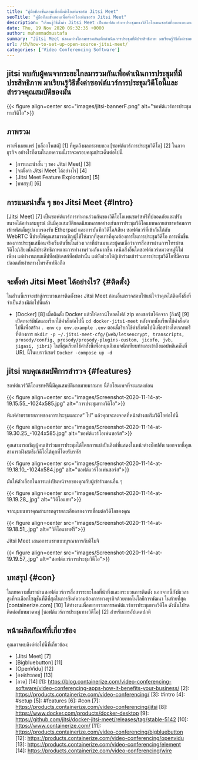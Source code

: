 ```yaml
---
title: "คู่มือทีละขั้นตอนเพื่อตั้งค่าโอเพ่นซอร์ส Jitsi Meet" 
seoTitle: "คู่มือทีละขั้นตอนเพื่อตั้งค่าโอเพ่นซอร์ส Jitsi Meet" 
description: "เรียนรู้วิธีตั้งค่า Jitsi Meet เป็นซอฟต์แวร์การประชุมทางวิดีโอโอเพนซอร์สที่ออกแบบมาเพื่อตอบสนองความต้องการด้านการสื่อสารระยะไกลและมีคุณสมบัติที่ทรงพลัง" 
date: Thu, 19 Nov 2020 09:32:35 +0000
author: muhammadmustafa
summary: "Jitsi Meet นำคนห่างไกลมารวมกันเพื่อดำเนินการประชุมที่มีประสิทธิภาพ มาเรียนรู้วิธีตั้งค่าซอฟต์แวร์การประชุมวิดีโอนี้และสำรวจคุณสมบัติของมัน" 
url: /th/how-to-set-up-open-source-jitsi-meet/
categories: ['Video Conferencing Software']
---
```


## jitsi พบกับผู้คนจากระยะไกลมารวมกันเพื่อดำเนินการประชุมที่มีประสิทธิภาพ มาเรียนรู้วิธีตั้งค่าซอฟต์แวร์การประชุมวิดีโอนี้และสำรวจคุณสมบัติของมัน

{{< figure align=center src="images/jitsi-bannerF.png" alt="ซอฟต์แวร์การประชุมทางวิดีโอ">}}


## ภาพรวม
เราเพิ่งเผยแพร่ [บล็อกโพสต์] [1] ที่พูดถึงผลกระทบของ [ซอฟต์แวร์การประชุมวิดีโอ] [2] ในภาคธุรกิจ อย่างไรก็ตามในบทความนี้เราจะครอบคลุมประเด็นต่อไปนี้
  * [การแนะนำสั้น ๆ ของ Jitsi Meet] [3]
  * [จะตั้งค่า Jitsi Meet ได้อย่างไร] [4]
  * [Jitsi Meet Feature Exploration] [5]
  * [บทสรุป] [6]

## การแนะนำสั้น ๆ ของ Jitsi Meet {#Intro}
[Jitsi Meet] [7] เป็นซอฟต์แวร์การทำงานร่วมกันของวิดีโอโอเพนซอร์สฟรีที่ปลอดภัยและปรับขนาดได้อย่างสมบูรณ์ มันมีคุณสมบัติยอดนิยมหลายอย่างเช่นการประชุมวิดีโอแบบหลายสาขาพร้อมการเข้ารหัสเต็มรูปแบบรองรับ Etherpad และการบันทึกวิดีโอ/เสียง ซอฟต์แวร์ที่เข้ากันได้กับ WebRTC นี้ช่วยให้คุณสามารถเชิญผู้ใช้ให้มากที่สุดเท่าที่คุณต้องการในการประชุมวิดีโอ
การเพิ่มขึ้นของการประชุมเสมือนจริงเริ่มต้นขึ้นในช่วงเวลาที่ผ่านมาและผู้คนเชื่อว่าการสื่อสารผ่านการโทรผ่านวิดีโอ/เสียงนั้นมีประสิทธิภาพและการทำงานร่วมกันมากขึ้น เหนือสิ่งอื่นใดซอฟต์แวร์หมวดหมู่นี้ไม่เพียง แต่ทำงานบนแล็ปท็อป/เดสก์ท็อปเท่านั้น แต่ยังช่วยให้ผู้เข้าร่วมเข้าร่วมการประชุมวิดีโอที่มีความปลอดภัยผ่านทางโทรศัพท์มือถือ

## จะตั้งค่า Jitsi Meet ได้อย่างไร? {#ติดตั้ง}
ในส่วนนี้เราจะเข้าสู่กระบวนการติดตั้งของ Jitsi Meet ก่อนอื่นตรวจสอบให้แน่ใจว่าคุณได้ติดตั้งสิ่งที่จำเป็นต้องมีต่อไปนี้แล้ว
  * [Docker] [8]
เมื่อติดตั้ง Docker แล้วให้ดาวน์โหลดไฟล์ zip ของซอร์สโค้ดจาก [ลิงก์] [9]
เปิดเทอร์มินัลและเรียกใช้คำสั่งต่อไปนี้
`cd docker-jitsi-meet`
หลังจากนั้นเรียกใช้คำสั่งต่อไปนี้เพื่อสร้าง `. env`
`cp env.example .env`
ตอนนี้เรียกใช้คำสั่งต่อไปนี้เพื่อสร้างไดเรกทอรีที่ต้องการ
`mkdir -p ~/.jitsi-meet-cfg/{web/letsencrypt, transcripts, prosody/config, prosody/prosody-plugins-custom, jicofo, jvb, jigasi, jibri}`
ในที่สุดเรียกใช้คำสั่งนี้เพื่อหมุนอิมเมจนักเทียบท่าและเข้าถึงแอปพลิเคชันที่ URL นี้ในเบราว์เซอร์
`Docker -compose up -d`

## jitsi พบคุณสมบัติการสำรวจ {#features}
ซอฟต์แวร์วิดีโอแชทฟรีนี้มีคุณสมบัติมากมายมากมาย นี่คือโฮมเพจที่จะแสดงก่อน

{{< figure align=center src="images/Screenshot-2020-11-14-at-19.15.55_-1024x585.jpg" alt="การประชุมทางวิดีโอ">}}

พิมพ์คำบรรยายภาพของการประชุมและกด“ ไป” แล้วคุณจะลงจอดที่หน้าต่างสตรีมวิดีโอต่อไปนี้

{{< figure align=center src="images/Screenshot-2020-11-14-at-19.30.25_-1024x585.jpg" alt="ซอฟต์แวร์โอเพ่นซอร์ส">}}

คุณสามารถเชิญผู้คนเข้าร่วมการประชุมได้โดยการแบ่งปันลิงก์ที่แสดงในหน้าต่างป๊อปอัพ นอกจากนี้คุณสามารถฝังสตรีมวิดีโอได้ทุกที่โดยรับรหัส

{{< figure align=center src="images/Screenshot-2020-11-14-at-19.18.10_-1024x584.jpg" alt="ซอฟต์แวร์โอเพ่นซอร์ส">}}

มันให้ตัวเลือกในการแบ่งปันหน้าจอของคุณกับผู้เข้าร่วมคนอื่น ๆ

{{< figure align=center src="images/Screenshot-2020-11-14-at-19.19.28_.jpg" alt="วิดีโอแชท">}}

จากมุมบนขวาคุณสามารถดูรายละเอียดของการเชื่อมต่อวิดีโอของคุณ

{{< figure align=center src="images/Screenshot-2020-11-14-at-19.18.51_.jpg" alt="วิดีโอแชทฟรี">}}

Jitsi Meet เสนอการแชทแบบบูรณาการกับอิโมจิ

{{< figure align=center src="images/Screenshot-2020-11-14-at-19.19.57_.jpg" alt="ซอฟต์แวร์การประชุมวิดีโอ">}}


## บทสรุป {#con}
ในบทความนี้เราผ่านซอฟต์แวร์การสื่อสารระยะไกลที่น่าทึ่งและกระบวนการติดตั้ง นอกจากนี้ยังมีเวลาสูงที่จะเลือกโซลูชั่นที่ดีที่สุดในการซิงค์ความต้องการทางธุรกิจด้วยเทคโนโลยีการพัฒนา ในท้ายที่สุด [containerize.com] [10] ได้ทำงานเพื่อขยายรายการซอฟต์แวร์การประชุมทางวิดีโอ ดังนั้นโปรดติดต่อกับหมวดหมู่ [ซอฟต์แวร์การประชุมทางวิดีโอ] [2] สำหรับการอัปเดตปกติ

## หน้าผลิตภัณฑ์ที่เกี่ยวข้อง
คุณอาจพบลิงค์ต่อไปนี้ที่เกี่ยวข้อง:
  * [Jitsi Meet] [7]
  * [Bigbluebutton] [11]
  * [OpenVidu] [12]
  * [องค์ประกอบ] [13]
  * [ลวด] [14]
[1]: https://blog.containerize.com/video-conferencing-software/video-conferencing-apps-how-it-benefits-your-business/
[2]: https://products.containerize.com/video-conferencing/
[3]: #intro
[4]: #setup
[5]: #features
[6]: #con
[7]: https://products.containerize.com/video-conferencing/jitsi
[8]: https://www.docker.com/products/docker-desktop
[9]: https://github.com/jitsi/docker-jitsi-meet/releases/tag/stable-5142
[10]: https://www.containerize.com/
[11]: https://products.containerize.com/video-conferencing/bigbluebutton
[12]: https://products.containerize.com/video-conferencing/openvidu
[13]: https://products.containerize.com/video-conferencing/element
[14]: https://products.containerize.com/video-conferencing/wire
